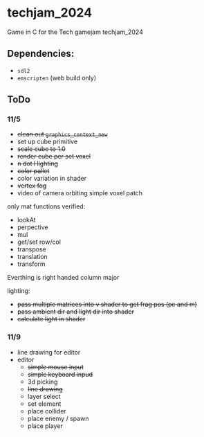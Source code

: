 # techjam_2024

Game in C for the Tech gamejam techjam_2024

## Dependencies:
- `sdl2`
- `emscripten` (web build only)

## ToDo
### 11/5
- ~~clean out `graphics_context_new`~~
- set up cube primitive
- ~~scale cube to 1.0~~
- ~~render cube per set voxel~~
- ~~n dot l lighting~~
- ~~color pallet~~
- color variation in shader
- ~~vertex fog~~
- video of camera orbiting simple voxel patch

only mat functions verified:
- lookAt
- perpective
- mul
- get/set row/col
- transpose
- translation
- transform

Everthing is right handed column major


lighting:
- ~~pass multiple matrices into v shader to get frag pos (pc and m)~~
- ~~pass ambient dir and light dir into shader~~
- ~~calculate light in shader~~

### 11/9
- line drawing for editor
- editor
    - ~~simple mouse input~~
    - ~~simple keyboard inpud~~
    - 3d picking
    - ~~line drawing~~
    - layer select
    - set element
    - place collider
    - place enemy / spawn
    - place player

